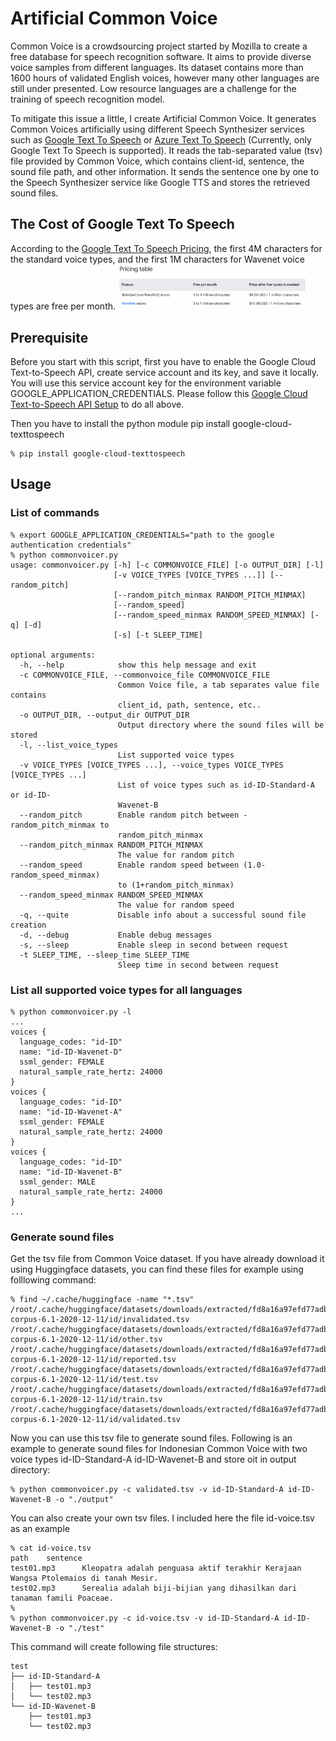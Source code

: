 # Artificial Common Voice
Common Voice is a crowdsourcing project started by Mozilla to create a free database for speech recognition software.
It aims to provide diverse voice samples from different languages. Its dataset contains more than 1600 hours of
validated English voices, however many other languages are still under presented. Low resource languages are a challenge
for the training of speech recognition model.

To mitigate this issue a little, I create Artificial Common Voice. It generates Common Voices artificially using 
different Speech Synthesizer services such as [Google Text To Speech](https://cloud.google.com/text-to-speech) 
or [Azure Text To Speech](https://azure.microsoft.com/en-us/services/cognitive-services/text-to-speech/) 
(Currently, only Google Text To Speech is supported). It reads the tab-separated value (tsv) file provided by Common Voice, which contains 
client-id, sentence, the sound file path, and other information. It sends the sentence one by one to the Speech 
Synthesizer service like Google TTS and stores the retrieved sound files.

## The Cost of Google Text To Speech
According to the [Google Text To Speech Pricing](https://cloud.google.com/text-to-speech/pricing), the first 4M 
characters for the standard voice types, and the first 1M characters for Wavenet voice types are free per month.
<img src="https://github.com/cahya-wirawan/artifical-commonvoice/blob/main/images/Google%20TTS%20Pricing.png" alt="Google TTS Pricing" 
style="width: 300px;"/>

## Prerequisite

Before you start with this script, first you have to enable the Google Cloud Text-to-Speech API, create service account
and its key, and save it locally. You will use this service account key for the environment variable 
GOOGLE_APPLICATION_CREDENTIALS. Please follow this 
[Google Cloud Text-to-Speech API Setup](https://cloud.google.com/text-to-speech/docs/quickstart-client-libraries)
to do all above.

Then you have to install the python module pip install google-cloud-texttospeech
```
% pip install google-cloud-texttospeech
```

## Usage

### List of commands
```
% export GOOGLE_APPLICATION_CREDENTIALS="path to the google authentication credentials"
% python commonvoicer.py
usage: commonvoicer.py [-h] [-c COMMONVOICE_FILE] [-o OUTPUT_DIR] [-l]
                       [-v VOICE_TYPES [VOICE_TYPES ...]] [--random_pitch]
                       [--random_pitch_minmax RANDOM_PITCH_MINMAX]
                       [--random_speed]
                       [--random_speed_minmax RANDOM_SPEED_MINMAX] [-q] [-d]
                       [-s] [-t SLEEP_TIME]

optional arguments:
  -h, --help            show this help message and exit
  -c COMMONVOICE_FILE, --commonvoice_file COMMONVOICE_FILE
                        Common Voice file, a tab separates value file contains
                        client_id, path, sentence, etc..
  -o OUTPUT_DIR, --output_dir OUTPUT_DIR
                        Output directory where the sound files will be stored
  -l, --list_voice_types
                        List supported voice types
  -v VOICE_TYPES [VOICE_TYPES ...], --voice_types VOICE_TYPES [VOICE_TYPES ...]
                        List of voice types such as id-ID-Standard-A or id-ID-
                        Wavenet-B
  --random_pitch        Enable random pitch between -random_pitch_minmax to
                        random_pitch_minmax
  --random_pitch_minmax RANDOM_PITCH_MINMAX
                        The value for random pitch
  --random_speed        Enable random speed between (1.0-random_speed_minmax)
                        to (1+random_pitch_minmax)
  --random_speed_minmax RANDOM_SPEED_MINMAX
                        The value for random speed
  -q, --quite           Disable info about a successful sound file creation
  -d, --debug           Enable debug messages
  -s, --sleep           Enable sleep in second between request
  -t SLEEP_TIME, --sleep_time SLEEP_TIME
                        Sleep time in second between request
```
### List all supported voice types for all languages
```
% python commonvoicer.py -l
...
voices {
  language_codes: "id-ID"
  name: "id-ID-Wavenet-D"
  ssml_gender: FEMALE
  natural_sample_rate_hertz: 24000
}
voices {
  language_codes: "id-ID"
  name: "id-ID-Wavenet-A"
  ssml_gender: FEMALE
  natural_sample_rate_hertz: 24000
}
voices {
  language_codes: "id-ID"
  name: "id-ID-Wavenet-B"
  ssml_gender: MALE
  natural_sample_rate_hertz: 24000
}
...
```

### Generate sound files 
Get the tsv file from Common Voice dataset. If you have already download it using Huggingface datasets, 
you can find these files for example using folllowing command:
```
% find ~/.cache/huggingface -name "*.tsv"
/root/.cache/huggingface/datasets/downloads/extracted/fd8a16a97efd77adba3c26c54d0cfae6c9d9494c1017f8070f3f79db72c4b57c/cv-corpus-6.1-2020-12-11/id/invalidated.tsv
/root/.cache/huggingface/datasets/downloads/extracted/fd8a16a97efd77adba3c26c54d0cfae6c9d9494c1017f8070f3f79db72c4b57c/cv-corpus-6.1-2020-12-11/id/other.tsv
/root/.cache/huggingface/datasets/downloads/extracted/fd8a16a97efd77adba3c26c54d0cfae6c9d9494c1017f8070f3f79db72c4b57c/cv-corpus-6.1-2020-12-11/id/reported.tsv
/root/.cache/huggingface/datasets/downloads/extracted/fd8a16a97efd77adba3c26c54d0cfae6c9d9494c1017f8070f3f79db72c4b57c/cv-corpus-6.1-2020-12-11/id/test.tsv
/root/.cache/huggingface/datasets/downloads/extracted/fd8a16a97efd77adba3c26c54d0cfae6c9d9494c1017f8070f3f79db72c4b57c/cv-corpus-6.1-2020-12-11/id/train.tsv
/root/.cache/huggingface/datasets/downloads/extracted/fd8a16a97efd77adba3c26c54d0cfae6c9d9494c1017f8070f3f79db72c4b57c/cv-corpus-6.1-2020-12-11/id/validated.tsv
```
Now you can use this tsv file to generate sound files. Following is an example to generate sound files for Indonesian 
Common Voice with two voice types id-ID-Standard-A id-ID-Wavenet-B and store oit in output directory:
```
% python commonvoicer.py -c validated.tsv -v id-ID-Standard-A id-ID-Wavenet-B -o "./output"
```
You can also create your own tsv files. I included here the file id-voice.tsv as an example
```
% cat id-voice.tsv 
path    sentence
test01.mp3      Kleopatra adalah penguasa aktif terakhir Kerajaan Wangsa Ptolemaios di tanah Mesir.
test02.mp3      Serealia adalah biji-bijian yang dihasilkan dari tanaman famili Poaceae.
%
% python commonvoicer.py -c id-voice.tsv -v id-ID-Standard-A id-ID-Wavenet-B -o "./test"
```
This command will create following file structures:
```
test
├── id-ID-Standard-A
│   ├── test01.mp3
│   └── test02.mp3
└── id-ID-Wavenet-B
    ├── test01.mp3
    └── test02.mp3

```
